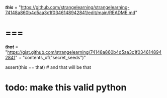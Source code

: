 ___this___ = "https://github.com/strangelearning/strangelearning-74148a860b4d5aa3c1f0346148942841/edit/main/README.md"

# === # 

___that___ = "https://gist.github.com/strangelearning/74148a860b4d5aa3c1f0346148942841" + "contents_of(\"secret_seeds\")"

assert(this == that) # and that will be that

# todo: make this valid python
